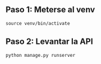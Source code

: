 ## Paso 1: Meterse al venv
``` 
source venv/bin/activate
```

## Paso 2: Levantar la API
```
python manage.py runserver
```
